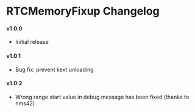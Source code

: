RTCMemoryFixup Changelog
============================
#### v1.0.0
- Initial release

#### v1.0.1
- Bug fix: prevent kext unloading 

#### v1.0.2
- Wrong range start value in debug message has been fixed (thanks to nms42)
